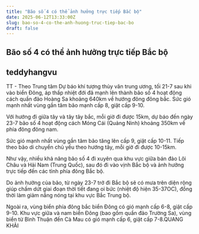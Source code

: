 ```yaml
---
title: "Bão số 4 có thể ảnh hưởng trực tiếp Bắc bộ"
date: 2025-06-12T13:33:00Z
slug: bao-so-4-co-the-anh-huong-truc-tiep-bac-bo
draft: false
---
```


## Bão số 4 có thể ảnh hưởng trực tiếp Bắc bộ

## teddyhangvu

TT - Theo Trung tâm Dự báo khí tượng thủy văn trung ương, tối 21-7 sau khi vào biển Đông, áp thấp nhiệt đới đã mạnh lên thành bão số 4 hoạt động cách quần đảo Hoàng Sa khoảng 640km về hướng đông đông bắc. Sức gió mạnh nhất vùng gần tâm bão mạnh cấp 8, giật cấp 9-10.
 
Với hướng đi giữa tây và tây tây bắc, mỗi giờ đi được 15km, dự báo đến ngày 23-7 bão số 4 hoạt động cách Móng Cái (Quảng Ninh) khoảng 350km về phía đông đông nam.
 
Sức gió mạnh nhất vùng gần tâm bão tăng lên cấp 9, giật cấp 10-11. Tiếp theo bão di chuyển chủ yếu theo hướng tây, mỗi giờ đi được 10-15km.
 
Như vậy, nhiều khả năng bão số 4 đi xuyên qua khu vực giữa bán đảo Lôi Châu và Hải Nam (Trung Quốc), sau đó đi vào vịnh Bắc bộ và ảnh hưởng trực tiếp đến các tỉnh phía đông Bắc bộ.
 
Do ảnh hưởng của bão, từ ngày 23-7 trở đi Bắc bộ sẽ có mưa trên diện rộng giúp chấm dứt giai đoạn thời tiết đang oi bức (nhiệt độ hiện 35-37OC), đồng thời làm giảm nắng nóng tại khu vực Bắc Trung bộ.
 
Ngoài ra, vùng biển phía đông bắc biển Đông có gió mạnh cấp 6-8, giật cấp 9-10.
Khu vực giữa và nam biển Đông (bao gồm quần đảo Trường Sa), vùng biển từ Bình Thuận đến Cà Mau có gió mạnh cấp 6, giật cấp 7-8.
 ​QUANG KHẢI​